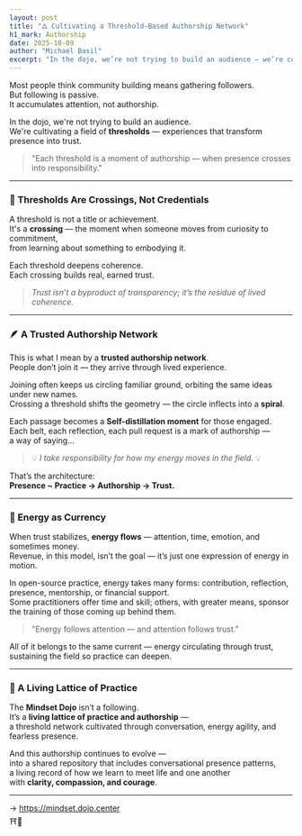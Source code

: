 ```yaml
---
layout: post
title: "🜂 Cultivating a Threshold-Based Authorship Network"
h1_mark: Authorship
date: 2025-10-09
author: "Michael Basil"
excerpt: "In the dojo, we’re not trying to build an audience — we’re cultivating a field of thresholds: experiences that transform presence into trust."
---
```


Most people think community building means gathering followers.  
But following is passive.  
It accumulates attention, not authorship.

In the dojo, we're not trying to build an audience.  
We're cultivating a field of **thresholds** — experiences that transform presence into trust.

> "Each threshold is a moment of authorship — when presence crosses into responsibility."

---

### 🌉 Thresholds Are Crossings, Not Credentials

A threshold is not a title or achievement.  
It's a **crossing** — the moment when someone moves from curiosity to commitment,  
from learning about something to embodying it.

Each threshold deepens coherence.  
Each crossing builds real, earned trust.

> *Trust isn’t a byproduct of transparency; it’s the residue of lived coherence.*

---

### 🪶 A Trusted Authorship Network

This is what I mean by a **trusted authorship network**.  
People don’t join it — they arrive through lived experience.  

Joining often keeps us circling familiar ground, orbiting the same ideas under new names.  
Crossing a threshold shifts the geometry — the circle inflects into a **spiral**.

Each passage becomes a **Self-distillation moment** for those engaged.  
Each belt, each reflection, each pull request is a mark of authorship —  
a way of saying…

> 💡 *I take responsibility for how my energy moves in the field.* 💡

That’s the architecture:  
**Presence ~ Practice → Authorship → Trust.**

---

### 💱 Energy as Currency

When trust stabilizes, **energy flows** — attention, time, emotion, and sometimes money.  
Revenue, in this model, isn’t the goal — it’s just one expression of energy in motion.

In open-source practice, energy takes many forms: contribution, reflection, presence, mentorship, or financial support.  
Some practitioners offer time and skill; others, with greater means, sponsor the training of those coming up behind them.

> "Energy follows attention — and attention follows trust."

All of it belongs to the same current — energy circulating through trust, sustaining the field so practice can deepen.

---

### 🌱 A Living Lattice of Practice

The **Mindset Dojo** isn’t a following.  
It’s a **living lattice of practice and authorship** —  
a threshold network cultivated through conversation, energy agility, and fearless presence.

And this authorship continues to evolve —  
into a shared repository that includes conversational presence patterns,  
a living record of how we learn to meet life and one another  
with **clarity, compassion, and courage**.

---

→ <https://mindset.dojo.center>  
⛩️🌿
